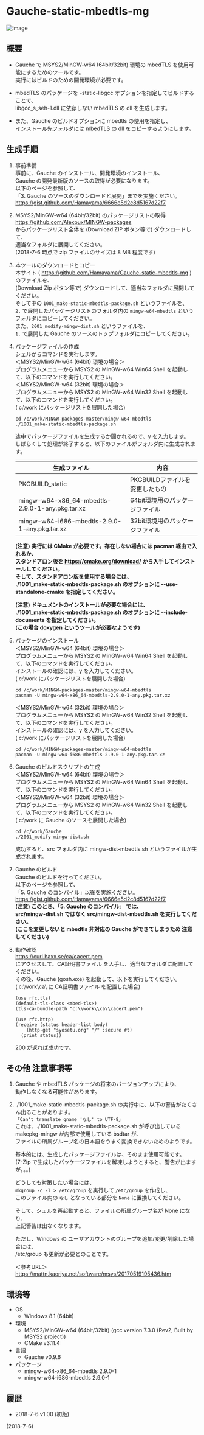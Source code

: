 # Gauche-static-mbedtls-mg

![image](image.png)

## 概要
- Gauche で MSYS2/MinGW-w64 (64bit/32bit) 環境の mbedTLS を使用可能にするためのツールです。  
  実行にはビルドのための開発環境が必要です。

- mbedTLS のパッケージを -static-libgcc オプションを指定してビルドすることで、  
  libgcc_s_seh-1.dll に依存しない mbedTLS の dll を生成します。

- また、Gauche のビルドオプションに mbedtls の使用を指定し、  
  インストール先フォルダには mbedTLS の dll をコピーするようにします。


## 生成手順
1. 事前準備  
   事前に、Gauche のインストール、開発環境のインストール、  
   Gauche の開発最新版のソースの取得が必要になります。  
   以下のページを参照して、  
   「3. Gauche のソースのダウンロードと展開」までを実施ください。  
   https://gist.github.com/Hamayama/6666e5d2c8d5167d22f7

2. MSYS2/MinGW-w64 (64bit/32bit) のパッケージリストの取得  
   https://github.com/Alexpux/MINGW-packages  
   からパッケージリスト全体を (Download ZIP ボタン等で) ダウンロードして、  
   適当なフォルダに展開してください。  
   (2018-7-6 時点で zip ファイルのサイズは 8 MB 程度です)

3. 本ツールのダウンロードとコピー  
   本サイト ( https://github.com/Hamayama/Gauche-static-mbedtls-mg ) のファイルを、  
   (Download Zip ボタン等で) ダウンロードして、適当なフォルダに展開してください。  
   そして中の `1001_make-static-mbedtls-package.sh` というファイルを、  
   `2.` で展開したパッケージリストのフォルダ内の `mingw-w64-mbedtls` というフォルダにコピーしてください。  
   また、`2001_modify-mingw-dist.sh` というファイルを、  
   `1.` で展開した Gauche のソースのトップフォルダにコピーしてください。

4. パッケージファイルの作成  
   シェルからコマンドを実行します。  
   ＜MSYS2/MinGW-w64 (64bit) 環境の場合＞  
   プログラムメニューから MSYS2 の MinGW-w64 Win64 Shell を起動して、以下のコマンドを実行してください。  
   ＜MSYS2/MinGW-w64 (32bit) 環境の場合＞  
   プログラムメニューから MSYS2 の MinGW-w64 Win32 Shell を起動して、以下のコマンドを実行してください。  
   ( c:\work にパッケージリストを展開した場合)
   ```
   cd /c/work/MINGW-packages-master/mingw-w64-mbedtls
   ./1001_make-static-mbedtls-package.sh
   ```
   途中でパッケージファイルを生成するか聞かれるので、y を入力します。  
   しばらくして処理が終了すると、以下のファイルがフォルダ内に生成されます。
   
   |<div align="center">生成ファイル</div>|<div align="center">内容</div>|
   |---|---|
   |PKGBUILD_static                                |PKGBUILDファイルを変更したもの |
   |mingw-w64-x86_64-mbedtls-2.9.0-1-any.pkg.tar.xz|64bit環境用のパッケージファイル|
   |mingw-w64-i686-mbedtls-2.9.0-1-any.pkg.tar.xz  |32bit環境用のパッケージファイル|
   
   **(注意) 実行には CMake が必要です。存在しない場合には pacman 経由で入れるか、  
   スタンドアロン版を https://cmake.org/download/ から入手してインストールしてください。  
   そして、スタンドアロン版を使用する場合には、  
   ./1001_make-static-mbedtls-package.sh のオプションに --use-standalone-cmake を指定してください。**
   
   **(注意) ドキュメントのインストールが必要な場合には、  
   ./1001_make-static-mbedtls-package.sh のオプションに --include-documents を指定してください。  
   (この場合 doxygen というツールが必要なようです)**

5. パッケージのインストール  
   ＜MSYS2/MinGW-w64 (64bit) 環境の場合＞  
   プログラムメニューから MSYS2 の MinGW-w64 Win64 Shell を起動して、以下のコマンドを実行してください。  
   インストールの確認には、y を入力してください。  
   ( c:\work にパッケージリストを展開した場合)
   ```
   cd /c/work/MINGW-packages-master/mingw-w64-mbedtls
   pacman -U mingw-w64-x86_64-mbedtls-2.9.0-1-any.pkg.tar.xz
   ```
   ＜MSYS2/MinGW-w64 (32bit) 環境の場合＞  
   プログラムメニューから MSYS2 の MinGW-w64 Win32 Shell を起動して、以下のコマンドを実行してください。  
   インストールの確認には、y を入力してください。  
   ( c:\work にパッケージリストを展開した場合)
   ```
   cd /c/work/MINGW-packages-master/mingw-w64-mbedtls
   pacman -U mingw-w64-i686-mbedtls-2.9.0-1-any.pkg.tar.xz
   ```

6. Gauche のビルドスクリプトの生成  
   ＜MSYS2/MinGW-w64 (64bit) 環境の場合＞  
   プログラムメニューから MSYS2 の MinGW-w64 Win64 Shell を起動して、以下のコマンドを実行してください。  
   ＜MSYS2/MinGW-w64 (32bit) 環境の場合＞  
   プログラムメニューから MSYS2 の MinGW-w64 Win32 Shell を起動して、以下のコマンドを実行してください。  
   ( c:\work に Gauche のソースを展開した場合)
   ```
   cd /c/work/Gauche
   ./2001_modify-mingw-dist.sh
   ```
   成功すると、src フォルダ内に mingw-dist-mbedtls.sh というファイルが生成されます。

7. Gauche のビルド  
   Gauche のビルドを行ってください。  
   以下のページを参照して、  
   「5. Gauche のコンパイル」以後を実施ください。  
   https://gist.github.com/Hamayama/6666e5d2c8d5167d22f7  
   **(注意) このとき、「5. Gauche のコンパイル」 では、  
   src/mingw-dist.sh ではなく src/mingw-dist-mbedtls.sh を実行してください。  
   (ここを変更しないと mbedtls 非対応の Gauche ができてしまうため 注意してください)**

8. 動作確認  
   https://curl.haxx.se/ca/cacert.pem  
   にアクセスして、CA証明書ファイル を入手し、適当なフォルダに配置してください。  
   その後、Gauche (gosh.exe) を起動して、以下を実行してください。  
   ( c:\work\ca\ に CA証明書ファイル を配置した場合)
   ```
   (use rfc.tls)
   (default-tls-class <mbed-tls>)
   (tls-ca-bundle-path "c:\\work\\ca\\cacert.pem")
   
   (use rfc.http)
   (receive (status header-list body)
       (http-get "syosetu.org" "/" :secure #t)
     (print status))
   ```
   200 が返れば成功です。


## その他 注意事項等
1. Gauche や mbedTLS パッケージの将来のバージョンアップにより、  
   動作しなくなる可能性があります。

2. ./1001_make-static-mbedtls-package.sh の実行中に、以下の警告がたくさん出ることがあります。  
   `「Can't translate gname 'なし' to UTF-8」`  
   これは、./1001_make-static-mbedtls-package.sh が呼び出している  
   makepkg-mingw が内部で使用している bsdtar が、  
   ファイルの所属グループ名の日本語をうまく変換できないためのようです。  
   
   基本的には、生成したパッケージファイルは、そのまま使用可能です。  
   (7-Zip で生成したパッケージファイルを解凍しようとすると、警告が出ますが。。。)  
   
   どうしても対策したい場合には、  
   `mkgroup -c -l > /etc/group` を実行して `/etc/group` を作成し、  
   このファイル内の `なし` となっている部分を `None` に置換してください。  
   
   そして、シェルを再起動すると、ファイルの所属グループ名が None になり、  
   上記警告は出なくなります。  
   
   ただし、Windows の ユーザアカウントのグループを追加/変更/削除した場合には、  
   /etc/group も更新が必要とのことです。  
   
   ＜参考URL＞  
   https://mattn.kaoriya.net/software/msys/20170519195436.htm


## 環境等
- OS
  - Windows 8.1 (64bit)
- 環境
  - MSYS2/MinGW-w64 (64bit/32bit) (gcc version 7.3.0 (Rev2, Built by MSYS2 project))
  - CMake v3.11.4
- 言語
  - Gauche v0.9.6
- パッケージ
  - mingw-w64-x86_64-mbedtls 2.9.0-1
  - mingw-w64-i686-mbedtls 2.9.0-1

## 履歴
- 2018-7-6   v1.00 (初版)


(2018-7-6)
